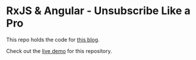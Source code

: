 # RxJS & Angular - Unsubscribe Like a Pro

This repo holds the code for [this blog]().

Check out the [live demo]() for this repository.
